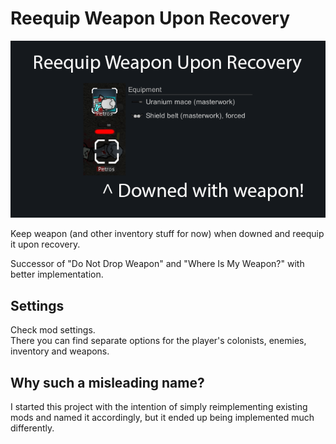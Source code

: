 # Reequip Weapon Upon Recovery
![alt text](About/Preview.png)

Keep weapon (and other inventory stuff for now) when downed and reequip it upon recovery.  

Successor of "Do Not Drop Weapon" and "Where Is My Weapon?" with better implementation.  

## Settings
Check mod settings.  
There you can find separate options for the player's colonists, enemies, inventory and weapons.  

## Why such a misleading name?
I started this project with the intention of simply reimplementing existing mods and named it accordingly, but it ended up being implemented much differently.  
